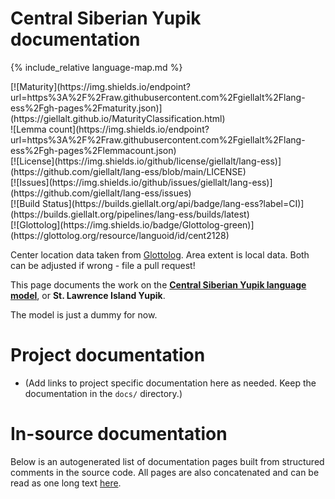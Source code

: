 # Central Siberian Yupik documentation

<div class="twocolumn map" markdown="1">

{% include_relative language-map.md %}

<div class="badges" markdown="1">
[![Maturity](https://img.shields.io/endpoint?url=https%3A%2F%2Fraw.githubusercontent.com%2Fgiellalt%2Flang-ess%2Fgh-pages%2Fmaturity.json)](https://giellalt.github.io/MaturityClassification.html) <br/>
![Lemma count](https://img.shields.io/endpoint?url=https%3A%2F%2Fraw.githubusercontent.com%2Fgiellalt%2Flang-ess%2Fgh-pages%2Flemmacount.json) <br/>
[![License](https://img.shields.io/github/license/giellalt/lang-ess)](https://github.com/giellalt/lang-ess/blob/main/LICENSE) <br/>
[![Issues](https://img.shields.io/github/issues/giellalt/lang-ess)](https://github.com/giellalt/lang-ess/issues) <br/>
[![Build Status](https://builds.giellalt.org/api/badge/lang-ess?label=CI)](https://builds.giellalt.org/pipelines/lang-ess/builds/latest) <br/>
[![Glottolog](https://img.shields.io/badge/Glottolog-green)](https://glottolog.org/resource/languoid/id/cent2128)
</div>

Center location data taken from [Glottolog](https://glottolog.org/). Area extent is local data. Both can be adjusted if wrong - file a pull request!

</div>

This page documents the work on the **[Central Siberian Yupik language model](https://github.com/giellalt/lang-ess)**, or **St. Lawrence Island Yupik**.

The model is just a dummy for now.

# Project documentation

* (Add links to project specific documentation here as needed. Keep the documentation in the `docs/` directory.)

# In-source documentation

Below is an autogenerated list of documentation pages built from structured comments in the source code. All pages are also concatenated and can be read as one long text [here](ess.md).
